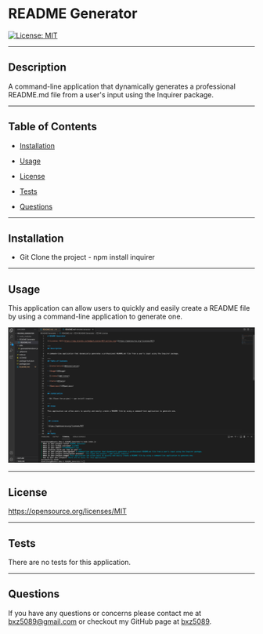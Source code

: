 # README Generator 

[![License: MIT](https://img.shields.io/badge/License-MIT-yellow.svg)](https://opensource.org/licenses/MIT)

---
## Description

A command-line application that dynamically generates a professional README.md file from a user's input using the Inquirer package.    

---
## Table of Contents

- [Installation](##Installation)

- [Usage](##Usage)

- [License](##License) 

- [Tests](##Tests)

- [Questions](##Questions)

---
## Installation

- Git Clone the project - npm install inquirer 

---
## Usage

This application can allow users to quickly and easily create a README file by using a command-line application to generate one.

![alt text](img/Screen1Shot1.png)

--- 
 
 ## License 
 
 https://opensource.org/licenses/MIT

---
## Tests

There are no tests for this application.

---
## Questions

If you have any questions or concerns please contact me at bxz5089@gmail.com or checkout my GitHub page at [bxz5089](https://github.com/bxz5089/).
